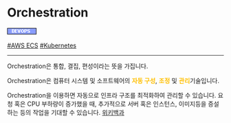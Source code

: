 # Orchestration

![Devops](../../2TAT1C/Label_Devops.png)

<a href="https://aws.amazon.com/ko/ecs/">#AWS ECS</a>
<a href="https://kubernetes.io/">#Kubernetes</a>

---

Orchestration은 통합, 결집, 편성이라는 뜻을 가집니다.

Orchestration은 컴퓨터 시스템 및 소프트웨어의 <span style="color:#FFBF00; font-weight:bold;">자동 구성</span>, <span style="color:#FFBF00; font-weight:bold;">조정</span> 및 <span style="color:#FFBF00; font-weight:bold;">관리</span>기술입니다.

Orchestration을 이용하면 자동으로 인프라 구조를 최적화하여 관리할 수 있습니다. 요청 혹은 CPU 부하량이 증가했을 때, 추가적으로 서버 혹은 인스턴스, 이미지등을 증설하는 등의 작업을 기대할 수 있습니다. <a href="https://en.wikipedia.org/wiki/Orchestration_(computing)">위키백과</a>

